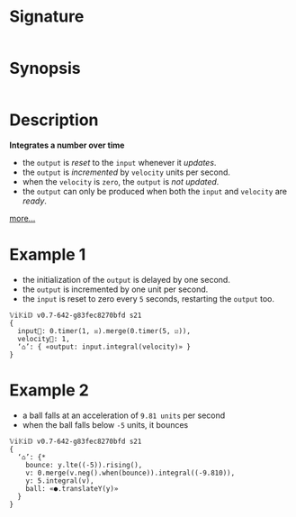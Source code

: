 # Signature
```vikid-signature
```

# Synopsis
```vikid-synopsis
```

# Description
__Integrates a number over time__
 - the `output` is _reset_ to the `input` whenever it _updates_.
 - the `output` is _incremented_ by `velocity` units per second.
 - when the `velocity` is `zero`, the `output` is _not updated_.
 - the `output` can only be produced when both the `input` and `velocity` are _ready_.

[more...](https://en.wikipedia.org/wiki/Velocity)

# Example 1
- the initialization of the `output` is delayed by one second.
- the `output` is incremented by one unit per second.
- the `input` is reset to zero every `5` seconds, restarting the `output` too.
```vikid-script
𝕍i𝕂i𝔻 v0.7-642-g83fec8270bfd s21
{
  input📡: 0.timer(1, ☒).merge(0.timer(5, ☑)),
  velocity📡: 1,
  ‘⌂’: { «output: input.integral(velocity)» }
}
```

# Example 2
- a ball falls at an acceleration of `9.81 units` per second
- when the ball falls below `-5` units, it bounces
```vikid-script
𝕍i𝕂i𝔻 v0.7-642-g83fec8270bfd s21
{ 
  ‘⌂’: {* 
    bounce: y.lte((-5)).rising(),
    v: 0.merge(v.neg().when(bounce)).integral((-9.810)),
    y: 5.integral(v),
    ball: «●.translateY(y)»
  }
}
```



